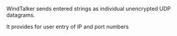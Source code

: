 WindTalker sends entered strings as individual unencrypted UDP datagrams.

It provides for user entry of IP and port numbers

